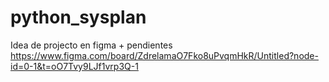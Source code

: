 # python_sysplan
Idea de projecto en figma + pendientes
https://www.figma.com/board/ZdrelamaO7Fko8uPvqmHkR/Untitled?node-id=0-1&t=oO7Tvy9LJf1vrp3Q-1